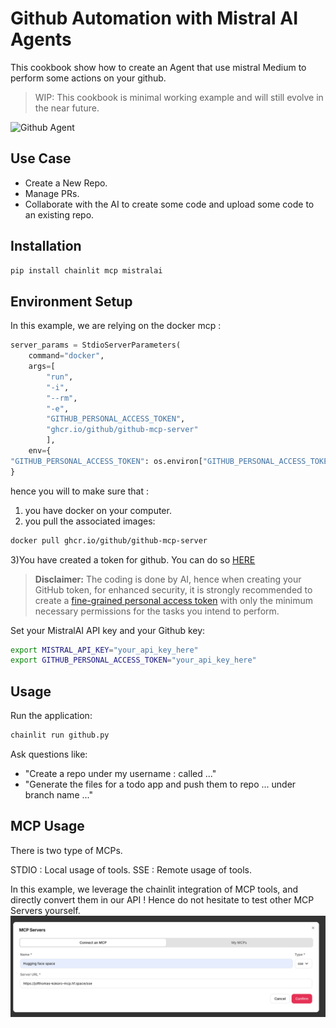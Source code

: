 # Github Automation with Mistral AI Agents

This cookbook show how to create an Agent that use mistral Medium to perform some actions on your github.
> WIP: This cookbook is minimal working example and will still evolve in the near future.

![Github Agent](https://raw.githubusercontent.com/mistralai/cookbook/refs/heads/main/gif/Github_PR.gif)


## Use Case

- Create a New Repo.
- Manage PRs.
- Collaborate with the AI to create some code and upload some code to an existing repo.

## Installation

```bash
pip install chainlit mcp mistralai
```

## Environment Setup
In this example, we are relying on the docker mcp :
```python
server_params = StdioServerParameters(
    command="docker",
    args=[
        "run",
        "-i",
        "--rm",
        "-e",
        "GITHUB_PERSONAL_ACCESS_TOKEN",
        "ghcr.io/github/github-mcp-server"
        ],
    env={
"GITHUB_PERSONAL_ACCESS_TOKEN": os.environ["GITHUB_PERSONAL_ACCESS_TOKEN"]
}
```
hence you will to make sure that :
1) you have docker on your computer.
2) you pull the associated images:
```bash
docker pull ghcr.io/github/github-mcp-server
```
3)You have created a token for github. You can do so [HERE](https://github.com/settings/tokens)

> **Disclaimer:** The coding is done by AI, hence when creating your GitHub token, for enhanced security, it is strongly recommended to create a [fine-grained personal access token](https://docs.github.com/en/authentication/keeping-your-account-and-data-secure/managing-your-personal-access-tokens#creating-a-fine-grained-personal-access-token) with only the minimum necessary permissions for the tasks you intend to perform. 

Set your MistralAI API key and your Github key:
```bash
export MISTRAL_API_KEY="your_api_key_here"
export GITHUB_PERSONAL_ACCESS_TOKEN="your_api_key_here"
```
## Usage

Run the application:
```bash
chainlit run github.py
```

Ask questions like:
- "Create a repo under my username : <USERNAME> called ..."
- "Generate the files for a todo app and push them to repo ... under branch name ..."

## MCP Usage

There is two type of MCPs.

STDIO : Local usage of tools.
SSE : Remote usage of tools.

In this example, we leverage the chainlit integration of MCP tools, and directly convert them in our API ! Hence do not hesitate to test other MCP Servers yourself.
![MCP from chainlit](./public/sse_mcp.png)

